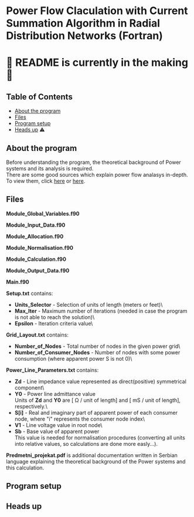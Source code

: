 # Power Flow Claculation with Current Summation Algorithm in Radial Distribution Networks (Fortran)
# :hammer: README is currently in the making :hammer:

## Table of Contents
 * [About the program](#about-the-program)
 * [Files](#files)
 * [Program setup](#program-setup)
 * [Heads up](#heads-up) :warning:

## About the program
Before understanding the program, the theoretical background of Power systems and its analysis is required.  
There are some good sources which explain power flow analasys in-depth. To view them, click [here](https://electrisim.com/load-flow-power-flow.html) or [here](https://www.intechopen.com/books/computational-models-in-engineering/power-flow-analysis).
  
## Files

**Module_Global_Variables.f90**

**Module_Input_Data.f90**

**Module_Allocation.f90**

**Module_Normalisation.f90**

**Module_Calculation.f90**

**Module_Output_Data.f90**

**Main.f90**

**Setup.txt** contains:
 - **Units_Selector** - Selection of units of length (meters or feet)\
 - **Max_Iter** - Maximum number of iterations (needed in case the program is not able to reach the solution)\
 - **Epsilon** - Iteration criteria value\

**Grid_Layout.txt** contains:
 - **Number_of_Nodes** - Total number of nodes in the given power grid\
 - **Number_of_Consumer_Nodes** - Number of nodes with some power consumption (where apparent power S is not 0)\

**Power_Line_Parameters.txt** contains:
 - **Zd** - Line impedance value represented as direct(positive) symmetrical component\
 - **Y0** - Power line admittance value\
  Units of **Zd** and **Y0** are [ Ω / unit of length] and [ mS / unit of length], respectively.\
 - **S[i]** - Real and imaginary part of apparent power of each consumer node, where "i" represents the consumer node index\
 - **V1** - Line voltage value in root node\
 - **Sb** - Base value of apparent power\
  This value is needed for normalisation procedures (converting all units into relative values, so calculations are done more easly...).

**Predmetni_projekat.pdf** is additional documentation written in Serbian language explaining the theoretical background of the Power systems and this calculation.

## Program setup

## Heads up
